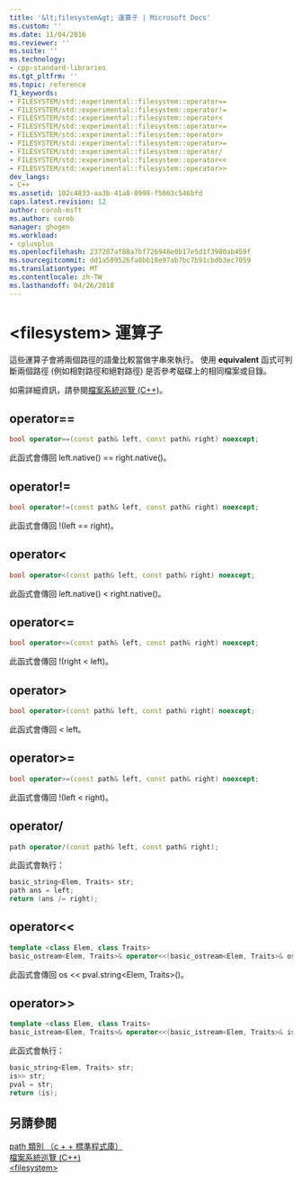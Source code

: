 ```yaml
---
title: '&lt;filesystem&gt; 運算子 | Microsoft Docs'
ms.custom: ''
ms.date: 11/04/2016
ms.reviewer: ''
ms.suite: ''
ms.technology:
- cpp-standard-libraries
ms.tgt_pltfrm: ''
ms.topic: reference
f1_keywords:
- FILESYSTEM/std::experimental::filesystem::operator==
- FILESYSTEM/std::experimental::filesystem::operator!=
- FILESYSTEM/std::experimental::filesystem::operator<
- FILESYSTEM/std::experimental::filesystem::operator<=
- FILESYSTEM/std::experimental::filesystem::operator>
- FILESYSTEM/std::experimental::filesystem::operator>=
- FILESYSTEM/std::experimental::filesystem::operator/
- FILESYSTEM/std::experimental::filesystem::operator<<
- FILESYSTEM/std::experimental::filesystem::operator>>
dev_langs:
- C++
ms.assetid: 102c4833-aa3b-41a8-8998-f5003c546bfd
caps.latest.revision: 12
author: corob-msft
ms.author: corob
manager: ghogen
ms.workload:
- cplusplus
ms.openlocfilehash: 237287af88a7bf726948e0b17e5d1f3980ab459f
ms.sourcegitcommit: dd1a509526fa8bb18e97ab7bc7b91cbdb3ec7059
ms.translationtype: MT
ms.contentlocale: zh-TW
ms.lasthandoff: 04/26/2018
---
```

# <a name="ltfilesystemgt-operators"></a>&lt;filesystem&gt; 運算子

這些運算子會將兩個路徑的語彙比較當做字串來執行。 使用 **equivalent** 函式可判斷兩個路徑 (例如相對路徑和絕對路徑) 是否參考磁碟上的相同檔案或目錄。

如需詳細資訊，請參閱[檔案系統巡覽 (C++)](../standard-library/file-system-navigation.md)。

## <a name="operator"></a>operator==

```cpp
bool operator==(const path& left, const path& right) noexcept;
```

此函式會傳回 left.native() == right.native()。

## <a name="operator"></a>operator!=

```cpp
bool operator!=(const path& left, const path& right) noexcept;
```

此函式會傳回 !(left == right)。

## <a name="operator"></a>operator<

```cpp
bool operator<(const path& left, const path& right) noexcept;
```

此函式會傳回 left.native() < right.native()。

## <a name="operator"></a>operator<=

```cpp
bool operator<=(const path& left, const path& right) noexcept;
```

此函式會傳回 !(right \< left)。

## <a name="operator"></a>operator>

```cpp
bool operator>(const path& left, const path& right) noexcept;
```

此函式會傳回 \< left。

## <a name="operator"></a>operator>=

```cpp
bool operator>=(const path& left, const path& right) noexcept;
```

此函式會傳回 !(left < right)。

## <a name="operator"></a>operator/

```cpp
path operator/(const path& left, const path& right);
```

此函式會執行：

```cpp
basic_string<Elem, Traits> str;
path ans = left;
return (ans /= right);
```

## <a name="operator"></a>operator<<

```cpp
template <class Elem, class Traits>
basic_ostream<Elem, Traits>& operator<<(basic_ostream<Elem, Traits>& os, const path& pval);
```

此函式會傳回 os << pval.string\<Elem, Traits>()。

## <a name="operator"></a>operator>>

```cpp
template <class Elem, class Traits>
basic_istream<Elem, Traits>& operator<<(basic_istream<Elem, Traits>& is, const path& pval);
```

此函式會執行：

```cpp
basic_string<Elem, Traits> str;
is>> str;
pval = str;
return (is);
```

## <a name="see-also"></a>另請參閱

[path 類別 （c + + 標準程式庫）](../standard-library/path-class.md)<br/>
[檔案系統巡覽 (C++)](../standard-library/file-system-navigation.md)<br/>
[\<filesystem>](../standard-library/filesystem.md)<br/>

